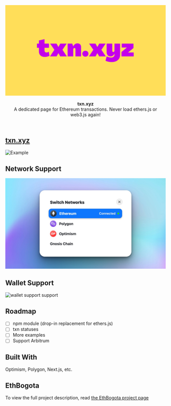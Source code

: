 <p align="center">
  <img src="./apps/next/public/images/wordmark.png" title="Wordmark" width=600/>
</p>
<p align="center">
  <b>
    txn.xyz
  </b>
  <br/>
  A dedicated page for Ethereum transactions. Never load ethers.js or web3.js again!
</i>
</p>

<br/>

## [txn.xyz](https://txn.xyz)

  <img src="https://www.txn.xyz/images/screenshot-v0.jpg" title="Example"/>

## Network Support

<img src="./apps/next/public/images/networks.jpg" title="network support" />

## Wallet Support

<img src="https://i.imgur.com/IKfrIqW.png" title="wallet support support" />

## Roadmap

- [ ] npm module (drop-in replacement for ethers.js)
- [ ] txn statuses
- [ ] More examples
- [ ] Support Arbitrum

## Built With

Optimism, Polygon, Next.js, etc.

## EthBogota

To view the full project description, read [the EthBogota project page](https://ethglobal.com/showcase/txn-xyz-knbjw)
